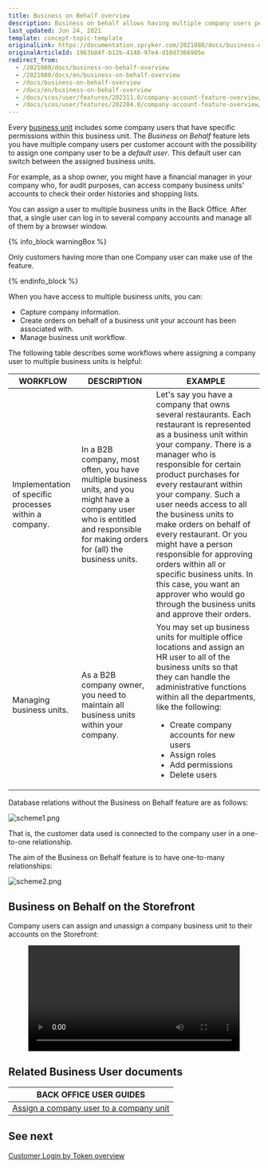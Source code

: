 ```yaml
---
title: Business on Behalf overview
description: Business on behalf allows having multiple company users per customer account with a possibility to select one company user to be a default user.
last_updated: Jun 24, 2021
template: concept-topic-template
originalLink: https://documentation.spryker.com/2021080/docs/business-on-behalf-overview
originalArticleId: 1963b84f-b12b-4148-97e4-d10d7366905e
redirect_from:
  - /2021080/docs/business-on-behalf-overview
  - /2021080/docs/en/business-on-behalf-overview
  - /docs/business-on-behalf-overview
  - /docs/en/business-on-behalf-overview
  - /docs/scos/user/features/202311.0/company-account-feature-overview/business-on-behalf-overview.html
  - /docs/scos/user/features/202204.0/company-account-feature-overview/business-on-behalf-overview.html
---
```


Every [business unit](/docs/pbc/all/customer-relationship-management/{{page.version}}/base-shop/company-account-feature-overview/business-units-overview.html) includes some company users that have specific permissions within this business unit. The *Business on Behalf* feature lets you have multiple company users per customer account with the possibility to assign one company user to be a *default user*. This default user can switch between the assigned business units.

For example, as a shop owner, you might have a financial manager in your company who, for audit purposes, can access company business units' accounts to check their order histories and shopping lists.

You can assign a user to multiple business units in the Back Office. After that, a single user can log in to several company accounts and manage all of them by a browser window.

{% info_block warningBox %}

Only customers having more than one Company user can make use of the feature.

{% endinfo_block %}

When you have access to multiple business units, you can:

- Capture company information.
- Create orders on behalf of a business unit your account has been associated with.
- Manage business unit workflow.

The following table describes some workflows where assigning a company user to multiple business units is helpful:

| WORKFLOW | DESCRIPTION | EXAMPLE |
| --- | --- | --- |
| Implementation of specific processes within a company. | In a B2B company, most often, you have multiple business units, and you might have a company user who is entitled and responsible for making orders for (all) the business units. | Let's say you have a company that owns several restaurants. Each restaurant is represented as a business unit within your company. There is a manager who is responsible for certain product purchases for every restaurant within your company. Such a user needs access to all the business units to make orders on behalf of every restaurant. Or you might have a person responsible for approving orders within all or specific business units. In this case, you want an approver who would go through the business units and approve their orders.|
|Managing business units. | As a B2B company owner, you need to maintain all business units within your company. | You may set up business units for multiple office locations and assign an HR user to all of the business units so that they can handle the administrative functions within all the departments, like the following:<ul><li>Create company accounts for new users</li><li>Assign roles</li><li>Add permissions</li><li>Delete users</li></ul> |

Database relations without the Business on Behalf feature are as follows:

![scheme1.png](https://spryker.s3.eu-central-1.amazonaws.com/docs/pbc/all/customer-relationship-management/base-shop/company-account-feature-overview/business-on-behalf-overview.md/scheme1.png)

That is, the customer data used is connected to the company user in a one-to-one relationship.

The aim of the Business on Behalf feature is to have one-to-many relationships:

![scheme2.png](https://spryker.s3.eu-central-1.amazonaws.com/docs/pbc/all/customer-relationship-management/base-shop/company-account-feature-overview/business-on-behalf-overview.md/scheme2.png)

## Business on Behalf on the Storefront

Company users can assign and unassign a company business unit to their accounts on the Storefront:

<figure class="video_container">
    <video width="100%" height="auto" controls>
    <source src="https://spryker.s3.eu-central-1.amazonaws.com/docs/pbc/all/customer-relationship-management/base-shop/company-account-feature-overview/business-on-behalf-overview.md/business-on-behalf-select-company-business-unit.mp4" type="video/mp4">
  </video>
</figure>


## Related Business User documents

|BACK OFFICE USER GUIDES|
|---|
| [Assign a company user to a company unit](/docs/pbc/all/customer-relationship-management/{{page.version}}/base-shop/manage-in-the-back-office/company-users/edit-company-users.html)  |



## See next

[Customer Login by Token overview](/docs/pbc/all/customer-relationship-management/{{page.version}}/base-shop/company-account-feature-overview/customer-login-by-token-overview.html)
